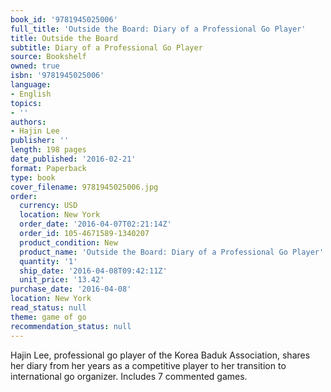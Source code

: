 ```yaml
---
book_id: '9781945025006'
full_title: 'Outside the Board: Diary of a Professional Go Player'
title: Outside the Board
subtitle: Diary of a Professional Go Player
source: Bookshelf
owned: true
isbn: '9781945025006'
language:
- English
topics:
- ''
authors:
- Hajin Lee
publisher: ''
length: 198 pages
date_published: '2016-02-21'
format: Paperback
type: book
cover_filename: 9781945025006.jpg
order:
  currency: USD
  location: New York
  order_date: '2016-04-07T02:21:14Z'
  order_id: 105-4671589-1340207
  product_condition: New
  product_name: 'Outside the Board: Diary of a Professional Go Player'
  quantity: '1'
  ship_date: '2016-04-08T09:42:11Z'
  unit_price: '13.42'
purchase_date: '2016-04-08'
location: New York
read_status: null
theme: game of go
recommendation_status: null
---
```

Hajin Lee, professional go player of the Korea Baduk Association, shares her diary from her years as a competitive player to her transition to international go organizer. Includes 7 commented games.
